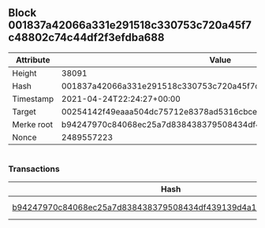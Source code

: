 ## Block 001837a42066a331e291518c330753c720a45f7c48802c74c44df2f3efdba688

Attribute | Value
--- | ---
Height | 38091
Hash | 001837a42066a331e291518c330753c720a45f7c48802c74c44df2f3efdba688
Timestamp | 2021-04-24T22:24:27+00:00
Target | 00254142f49eaaa504dc75712e8378ad5316cbcead634704b3734b6271167cc4
Merke root | b94247970c84068ec25a7d838438379508434df439139d4a151e88e334f9684d
Nonce | 2489557223

```

```

### Transactions

Hash | Amount
--- | ---
[b94247970c84068ec25a7d838438379508434df439139d4a151e88e334f9684d](b94247970c84068ec25a7d838438379508434df439139d4a151e88e334f9684d.md) | 10.00000000 SKEPTI 

